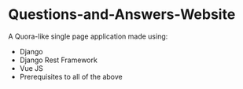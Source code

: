 # Questions-and-Answers-Website

A Quora-like single page application made using:
- Django
- Django Rest Framework
- Vue JS
- Prerequisites to all of the above
